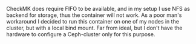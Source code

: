 CheckMK does require FIFO to be available, and in my setup I use NFS as backend for storage, thus the container will not work.
As a poor man's workaround I decided to run this container on one of my nodes in the cluster, but with a local bind mount.
Far from ideal, but I don't have the hardware to configure a Ceph-cluster only for this purpose.